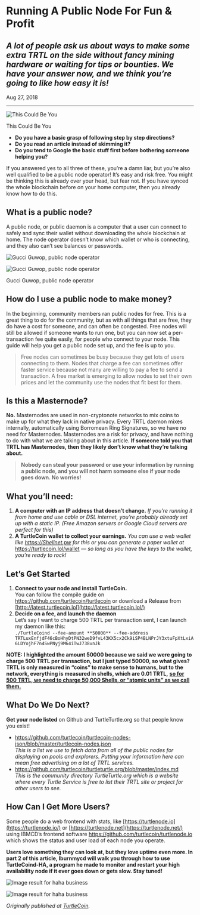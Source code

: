 # Running A Public Node For Fun & Profit

## _A lot of people ask us about ways to make some extra TRTL on the side without fancy mining hardware or waiting for tips or bounties. We have your answer now, and we think you’re going to like how easy it is!_

Aug 27, 2018

---

![This Could Be You](https://miro.medium.com/max/856/0*48yswVzfEpmZn2yx.gif)

This Could Be You
* **Do you have a basic grasp of following step by step directions?**
* **Do you read an article instead of skimming it?**
* **Do you tend to Google the basic stuff first before bothering someone helping you?**

If you answered yes to all three of these, you’re a damn liar, but you’re also well qualified to be a public node operator! It’s easy and risk free. You might be thinking this is already over your head, but fear not. If you have synced the whole blockchain before on your home computer, then you already know how to do this.

## What is a public node?

A public node, or public daemon is a computer that a user can connect to safely and sync their wallet without downloading the whole blockchain at home. The node operator doesn’t know which wallet or who is connecting, and they also can’t see balances or passwords.

![Gucci Guwop, public node operator](https://miro.medium.com/freeze/max/60/0*5XfMxUxwTZNYGT6c.gif?q=20)

![Gucci Guwop, public node operator](https://miro.medium.com/max/1000/0*5XfMxUxwTZNYGT6c.gif)

Gucci Guwop, public node operator

## How do I use a public node to make money?

In the beginning, community members ran public nodes for free. This is a great thing to do for the community, but as with all things that are free, they do have a cost for someone, and can often be congested. Free nodes will still be allowed if someone wants to run one, but you can now set a per-transaction fee quite easily, for people who connect to your node. This guide will help you get a public node set up, and the fee is up to you.

> Free nodes can sometimes be busy because they get lots of users connecting to them. Nodes that charge a fee can sometimes offer faster service because not many are willing to pay a fee to send a transaction. A free market is emerging to allow nodes to set their own prices and let the community use the nodes that fit best for them.

## Is this a Masternode?

**No.** Masternodes are used in non-cryptonote networks to mix coins to make up for what they lack in native privacy. Every TRTL daemon mixes internally, automatically using Borromean Ring Signatures, so we have no need for Masternodes. Masternodes are a risk for privacy, and have nothing to do with what we are talking about in this article. **If someone told you that TRTL has Masternodes, then they likely don’t know what they’re talking about.**

> **Nobody can steal your password or use your information by running a public node, and you will not harm someone else if your node goes down. No worries!**

## **What you’ll need:**

1. **A computer with an IP address that doesn’t change.** _If you’re running it from home and use cable or DSL internet, you’re probably already set up with a static IP. (Free Amazon servers or Google Cloud servers are perfect for this)_
2. **A TurtleCoin wallet to collect your earnings.** _You can use a web wallet like_ [_https://Shellnet.pw_](https://shellnet.pw/) _for this or you can generate a paper wallet at_ <https://turtlecoin.lol/wallet> _— so long as you have the keys to the wallet, you’re ready to rock!_

## Let’s Get Started

1. **Connect to your node and install TurtleCoin.**  
You can follow the compile guide on <https://github.com/turtlecoin/turtlecoin> or download a Release from [http://latest.turtlecoin.lol](http://latest.turtlecoin.lol/)
2. **Decide on a fee, and launch the daemon**  
Let’s say I want to charge 500 TRTL per transaction sent, I can launch my daemon like this:  
`./TurtleCoind --fee-amount **50000** --fee-address TRTLuxEnfjdF46cBoHhyDtPN32weD9fvL43KX5cx2Ck9iSP4BLNPrJY3xtuFpXtLxiA6LDYojhF7n4SwPNyj9M64iTwJ738vnJk`

**NOTE: I highlighted the amount 50000 because we said we were going to charge 500 TRTL per transaction, but I just typed 50000, so what gives? TRTL is only measured in “coins” to make sense to humans, but to the network, everything is measured in shells, which are 0.01 TRTL,** [**so for 500 TRTL, we need to charge 50,000 Shells, or “atomic units” as we call them.**](http://supply.turtlecoin.lol/)

## What Do We Do Next?

**Get your node listed** on Github and TurtleTurtle.org so that people know you exist!

* <https://github.com/turtlecoin/turtlecoin-nodes-json/blob/master/turtlecoin-nodes.json>  
_This is a list we use to fetch data from all of the public nodes for displaying on pools and explorers. Putting your information here can mean free advertising on a lot of TRTL services._
* <https://github.com/turtlecoin/turtleturtle.org/blob/master/index.md>  
_This is the community directory TurtleTurtle.org which is a website where every Turtle Service is free to list their TRTL site or project for other users to see._

## How Can I Get More Users?

Some people do a web frontend with stats, like [https://turtlenode.io](https://turtlenode.io/) or [https://turtlenode.net](https://turtlenode.net/) using IBMCD’s frontend software [https://github.com/turtlecoin/turtlenode.io ](https://github.com/turtlecoin/turtlenode.io)which shows the status and user load of each node you operate.

**Users love something they can look at, but they love uptime even more. In part 2 of this article, Iburnmycd will walk you through how to use TurtleCoind-HA, a program he made to monitor and restart your high availability node if it ever goes down or gets slow. Stay tuned!**

![Image result for haha business](https://miro.medium.com/max/60/0*svCr2SN3Vd3zHVL4?q=20)

![Image result for haha business](https://miro.medium.com/max/632/0*svCr2SN3Vd3zHVL4)

_Originally published at_ [_TurtleCoin_](http://blog.turtlecoin.lol/archives/running-a-public-node-for-fun-profit/)_._